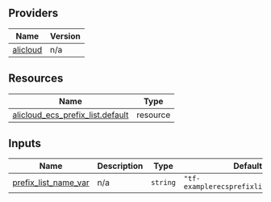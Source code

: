 <!-- BEGIN_TF_DOCS -->
## Providers

| Name | Version |
|------|---------|
| <a name="provider_alicloud"></a> [alicloud](#provider\_alicloud) | n/a |

## Resources

| Name | Type |
|------|------|
| [alicloud_ecs_prefix_list.default](https://registry.terraform.io/providers/hashicorp/alicloud/latest/docs/resources/ecs_prefix_list) | resource |

## Inputs

| Name | Description | Type | Default | Required |
|------|-------------|------|---------|:--------:|
| <a name="input_prefix_list_name_var"></a> [prefix\_list\_name\_var](#input\_prefix\_list\_name\_var) | n/a | `string` | `"tf-examplerecsprefixlistupdateall"` | no |
<!-- END_TF_DOCS -->    